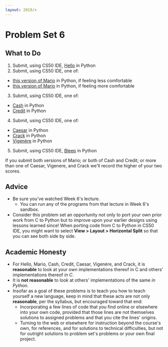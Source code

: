 ```yaml
---
layout: 2019/x
---
```


# Problem Set 6

## What to Do

1. Submit, using CS50 IDE, [Hello](https://docs.cs50.net/2019/x/psets/6/sentimental/hello/hello.html) in Python
2. Submit, using CS50 IDE, one of:
  - [this version of Mario](https://docs.cs50.net/2019/x/psets/6/sentimental/mario/less/mario.html) in Python, if feeling less comfortable
  - [this version of Mario](https://docs.cs50.net/2019/x/psets/6/sentimental/mario/more/mario.html) in Python, if feeling more comfortable
3. Submit, using CS50 IDE, one of:
  - [Cash](https://docs.cs50.net/2019/x/psets/6/sentimental/cash/cash.html) in Python
  - [Credit](https://docs.cs50.net/2019/x/psets/6/sentimental/credit/credit.html) in Python
4. Submit, using CS50 IDE, one of:
  - [Caesar](https://docs.cs50.net/2019/x/psets/6/sentimental/caesar/caesar.html) in Python
  - [Crack](https://docs.cs50.net/2019/x/psets/6/sentimental/crack/crack.html) in Python
  - [Vigenère](https://docs.cs50.net/2019/x/psets/6/sentimental/vigenere/vigenere.html) in Python
5. Submit, using CS50 IDE, [Bleep](https://docs.cs50.net/2019/x/psets/6/bleep/bleep.html) in Python

If you submit both versions of Mario; or both of Cash and Credit; or more than one of Caesar, Vigenere, and Crack we'll record the higher of your two scores.

## Advice

* Be sure you've watched Week 6's lecture.
  * You can run any of the programs from that lecture in Week 6's sandbox.
* Consider this problem set an opportunity not only to port your own prior work from C to Python but to improve upon your earlier designs using lessons learned since! When porting code from C to Python in CS50 IDE, you might want to select **View > Layout > Horizontal Split** so that you can see both side by side.

## Academic Honesty

* For Hello, Mario, Cash, Credit, Caesar, Vigenère, and Crack, it is **reasonable** to look at your own implementations thereof in C and others' implementations thereof _in C_.
* It is **not reasonable** to look at others' implementations of the same _in Python_.
* Insofar as a goal of these problems is to teach you how to teach yourself a new language, keep in mind that these acts are not only **reasonable**, per the syllabus, but encouraged toward that end:
  * Incorporating a few lines of code that you find online or elsewhere into your own code, provided that those lines are not themselves solutions to assigned problems and that you cite the lines' origins.
  * Turning to the web or elsewhere for instruction beyond the course's own, for references, and for solutions to technical difficulties, but not for outright solutions to problem set's problems or your own final project.
